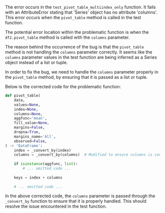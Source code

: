 The error occurs in the `test_pivot_table_multiindex_only` function. It fails with an AttributeError stating that 'Series' object has no attribute 'columns'. This error occurs when the `pivot_table` method is called in the test function.

The potential error location within the problematic function is when the `df2.pivot_table` method is called with the `columns` parameter.

The reason behind the occurrence of the bug is that the `pivot_table` method is not handling the `columns` parameter correctly. It seems like the `columns` parameter values in the test function are being inferred as a Series object instead of a list or tuple.

In order to fix the bug, we need to handle the `columns` parameter properly in the `pivot_table` method, by ensuring that it is passed as a list or tuple.

Below is the corrected code for the problematic function:
```python
def pivot_table(
    data,
    values=None,
    index=None,
    columns=None,
    aggfunc='mean',
    fill_value=None,
    margins=False,
    dropna=True,
    margins_name='All',
    observed=False,
) -> 'DataFrame':
    index = _convert_by(index)
    columns = _convert_by(columns)  # Modified to ensure columns is converted properly
    
    if isinstance(aggfunc, list):
        # ... omitted code ...
    
    keys = index + columns
    
    # ... omitted code ...
``` 

In the above corrected code, the `columns` parameter is passed through the `_convert_by` function to ensure that it is properly handled. This should resolve the issue encountered in the test function.